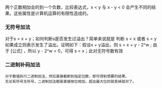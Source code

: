 两个正数相加会的到一个负数，比较表达式，x < y 与 x - y < 0 会产生不同的结果。这些属性是计算机运算的有限性造成的。

### 无符号加法 
对于s = x + y；如何判断s是否发生过溢出？简单来说就是 判断 s < x 或者 s < y 如果成立则表示发生了溢出。证明如下：假设x + y溢出，则 s = x + y - 2^w ; 由于 [公式] ，所以 y - 2^w < 0，可得 s < x；此对无符号数有效
### 二进制补码加法
    对于数值执行二进制加法，然后直接截断到指定位数，即可得到想要的结果。
    无论有符号无符号，二进制加法都是直接按位相加，超出最大位的就丢掉就对了。